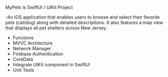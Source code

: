 MyPets is SwiftUI / UIKit Project

-An iOS application that enables users to browse and select their favorite pets (cat/dog) along with detailed descriptions. It also features a map view that displays all pet shelters across New Jersey.   
  
- Functions
- MVVC Archtecture
- Network Manager
- Firebase Authentication
- CoreData
- Integrate UIKit component in SwiftUI
- Unit Tests

